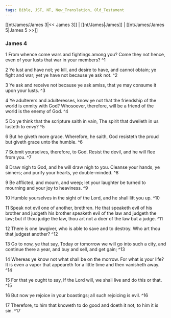 ```yaml
---
tags: Bible, JST, NT, New_Translation, Old_Testament
---
```


[[nt/James/James 3|<< James 3]] | [[nt/James|James]] | [[nt/James/James 5|James 5 >>]]

### James 4

1 From whence come wars and fightings among you? Come they not hence, even of your lusts that war in your members?  ^1

2 Ye lust and have not; ye kill, and desire to have, and cannot obtain; ye fight and war; yet ye have not because ye ask not.  ^2

3 Ye ask and receive not because ye ask amiss, that ye may consume it upon your lusts.  ^3

4 Ye adulterers and adulteresses, know ye not that the friendship of the world is enmity with God? Whosoever, therefore, will be a friend of the world is the enemy of God.  ^4

5 Do ye think that the scripture saith in vain, The spirit that dwelleth in us lusteth to envy?  ^5

6 But he giveth more grace. Wherefore, he saith, God resisteth the proud but giveth grace unto the humble.  ^6

7 Submit yourselves, therefore, to God. Resist the devil, and he will flee from you.  ^7

8 Draw nigh to God, and he will draw nigh to you. Cleanse your hands, ye sinners; and purify your hearts, ye double-minded.  ^8

9 Be afflicted, and mourn, and weep; let your laughter be turned to mourning and your joy to heaviness.  ^9

10 Humble yourselves in the sight of the Lord, and he shall lift you up.  ^10

11 Speak not evil one of another, brethren. He that speaketh evil of his brother and judgeth his brother speaketh evil of the law and judgeth the law; but if thou judge the law, thou art not a doer of the law but a judge.  ^11

12 There is one lawgiver, who is able to save and to destroy. Who art thou that judgest another?  ^12

13 Go to now, ye that say, Today or tomorrow we will go into such a city, and continue there a year, and buy and sell, and get gain;  ^13

14 Whereas ye know not what shall be on the morrow. For what is your life? It is even a vapor that appeareth for a little time and then vanisheth away.  ^14

15 For that ye ought to say, If the Lord will, we shall live and do this or that.  ^15

16 But now ye rejoice in your boastings; all such rejoicing is evil.  ^16

17 Therefore, to him that knoweth to do good and doeth it not, to him it is sin.  ^17

 
